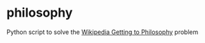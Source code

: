 # philosophy
Python script to solve the <a href="https://en.wikipedia.org/wiki/Wikipedia:Getting_to_Philosophy">Wikipedia Getting to Philosophy</a> problem

